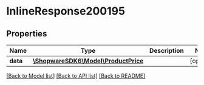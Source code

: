 # InlineResponse200195

## Properties
Name | Type | Description | Notes
------------ | ------------- | ------------- | -------------
**data** | [**\ShopwareSDK6\Model\ProductPrice**](ProductPrice.md) |  | [optional] 

[[Back to Model list]](../../README.md#documentation-for-models) [[Back to API list]](../../README.md#documentation-for-api-endpoints) [[Back to README]](../../README.md)

